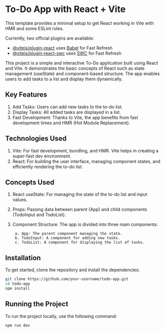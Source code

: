 # To-Do App with React + Vite

This template provides a minimal setup to get React working in Vite with HMR and some ESLint rules.

Currently, two official plugins are available:

- [@vitejs/plugin-react](https://github.com/vitejs/vite-plugin-react/blob/main/packages/plugin-react/README.md) uses [Babel](https://babeljs.io/) for Fast Refresh
- [@vitejs/plugin-react-swc](https://github.com/vitejs/vite-plugin-react-swc) uses [SWC](https://swc.rs/) for Fast Refresh

This project is a simple and interactive To-Do application built using React and Vite. It demonstrates the basic concepts of React such as state management (useState) and component-based structure. The app enables users to add tasks to a list and display them dynamically.

## Key Features
1. Add Tasks: Users can add new tasks to the to-do list.
2. Display Tasks: All added tasks are displayed in a list.
3. Fast Development: Thanks to Vite, the app benefits from fast development times and HMR (Hot Module Replacement).

## Technologies Used
1.  Vite: For fast development, bundling, and HMR. Vite helps in creating a super-fast dev environment.
2.  React: For building the user interface, managing component states, and efficiently rendering the to-do list.

## Concepts Used
1.  React useState: For managing the state of the to-do list and input values.
2.  Props: Passing data between parent (App) and child components (TodoInput and TodoList).
3.  Component Structure: The app is divided into three main components:


         a. App: The parent component managing the state.
         b. TodoInput: A component for adding new tasks.
         c. TodoList: A component for displaying the list of tasks.

## Installation
To get started, clone the repository and install the dependencies:
```bash
git clone https://github.com/your-username/todo-app.git
cd todo-app
npm install
```
## Running the Project
To run the project locally, use the following command:
```bash
npm run dev
```






